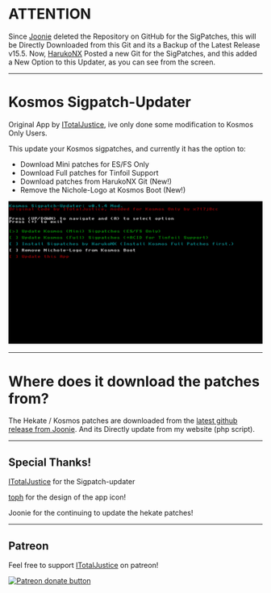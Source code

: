 # ATTENTION

Since [Joonie](https://github.com/Joonie86) deleted the Repository on GitHub for the SigPatches, this will be Directly Downloaded from this Git and its a Backup of the Latest Release v15.5.
Now, [HarukoNX](https://github.com/HarukoNX/Atmosphere) Posted a new Git for the SigPatches, and this added a New Option to this Updater, as you can see from the screen.

----

# Kosmos Sigpatch-Updater
Original App by [ITotalJustice](https://github.com/ITotalJustice), ive only done some modification to Kosmos Only Users.

This update your Kosmos sigpatches, and currently it has the option to:

* Download Mini patches for ES/FS Only
* Download Full patches for Tinfoil Support
* Download patches from HarukoNX Git (New!)
* Remove the Nichole-Logo at Kosmos Boot (New!)

![Img](images/2020041915280800-DB1426D1DFD034027CECDE9C2DD914B8.jpg)

----

# Where does it download the patches from?

The Hekate / Kosmos patches are downloaded from the [latest github release from Joonie](https://github.com/Joonie86/hekate/releases). And its Directly update from my website (php script).

----

## Special Thanks!

[ITotalJustice](https://github.com/ITotalJustice) for the Sigpatch-updater

[toph](https://github.com/sudot0ph) for the design of the app icon!

Joonie for the continuing to update the hekate patches!

----

## Patreon

Feel free to support [ITotalJustice](https://github.com/ITotalJustice) on patreon!

<a href="https://www.patreon.com/totaljustice"><img src="https://c5.patreon.com/external/logo/become_a_patron_button@2x.png" alt="Patreon donate button" /> </a>
